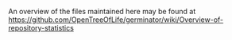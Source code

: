 An overview of the files maintained here may be found at https://github.com/OpenTreeOfLife/germinator/wiki/Overview-of-repository-statistics


